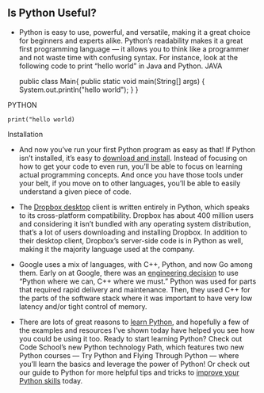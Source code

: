 ## Is Python Useful?
- Python is easy to use, powerful, and versatile, making it a great choice for beginners and experts alike. Python’s readability makes it a great first programming language — it allows you to think like a programmer and not waste time with confusing syntax. For instance, look at the following code to print “hello world” in Java and Python.
JAVA

    public class Main{
    public static void main(String[] args) {
    System.out.println("hello world");
    }
    }


PYTHON 

    print("hello world)    


Installation

- And now you’ve run your first Python program as easy as that! If Python isn’t installed, it’s easy to [download and install](https://www.python.org/downloads/). Instead of focusing on how to get your code to even run, you’ll be able to focus on learning actual programming concepts. And once you have those tools under your belt, if you move on to other languages, you’ll be able to easily understand a given piece of code.

- The [Dropbox desktop](https://talkpython.fm/episodes/transcript/30/python-community-and-python-at-dropbox) client is written entirely in Python, which speaks to its cross-platform compatibility. Dropbox has about 400 million users and considering it isn’t bundled with any operating system distribution, that’s a lot of users downloading and installing Dropbox. In addition to their desktop client, Dropbox’s server-side code is in Python as well, making it the majority language used at the company.

- Google uses a mix of languages, with C++, Python, and now Go among them. Early on at Google, there was an [engineering decision](https://stackoverflow.com/questions/2560310/heavy-usage-of-python-at-google/2561008#2561008) to use “Python where we can, C++ where we must.” Python was used for parts that required rapid delivery and maintenance. Then, they used C++ for the parts of the software stack where it was important to have very low latency and/or tight control of memory.  
- There are lots of great reasons to [learn Python](https://www.codeschool.com/courses/try-python), and hopefully a few of the examples and resources I’ve shown today have helped you see how you could be using it too. Ready to start learning Python? Check out Code School’s new Python technology Path, which features two new Python courses — Try Python and Flying Through Python — where you’ll learn the basics and leverage the power of Python! Or check out our guide to Python for more helpful tips and tricks to [improve your Python skills](https://www.pluralsight.com/blog/software-development/guide-to-python) today.
